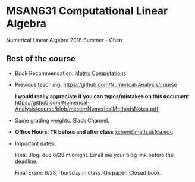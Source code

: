 # MSAN631 Computational Linear Algebra
Numerical Linear Algebra 2018 Summer - Chen

## Rest of the course

- Book Recommendation: [Matrix Computations](https://www.amazon.com/Computations-Hopkins-Studies-Mathematical-Sciences/dp/1421407949/ref=sr_1_1?ie=UTF8&qid=1529198670&sr=8-1&keywords=matrix+computations)

- Previous teachiing: https://github.com/Numerical-Analysis/course

  **I would really appreciate if you can typos/mistakes on this document**
https://github.com/Numerical-Analysis/course/blob/master/NumericalMethodsNotes.pdf

- Same grading weights. Slack Channel. 

- **Office Hours: TR before and after class**
  xchen@math.usfca.edu

- Important dates:
  
  Final Blog: due 6/28 midnight. Email me your blog link before the deadline.
  
  Final Exam: 6/28 Thursday in class. On paper. Closed book.
